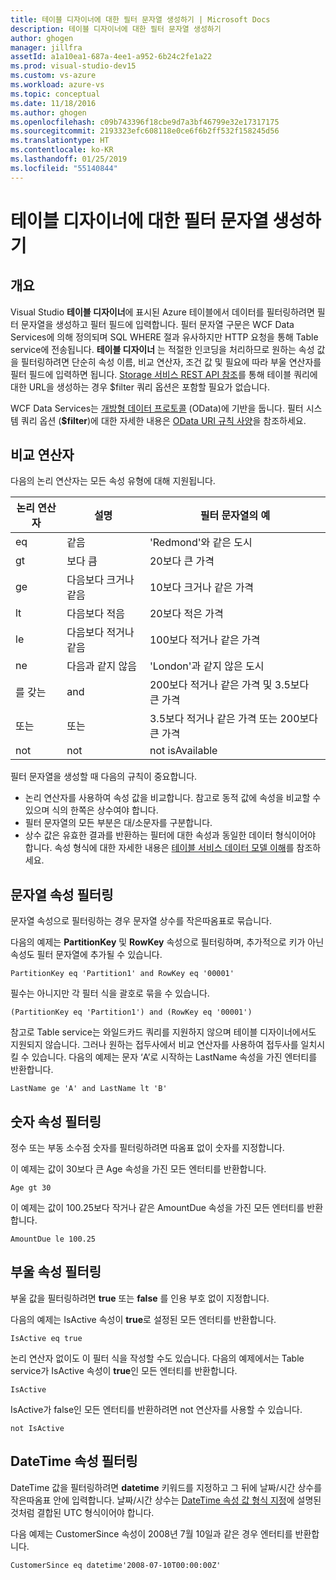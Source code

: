 ```yaml
---
title: 테이블 디자이너에 대한 필터 문자열 생성하기 | Microsoft Docs
description: 테이블 디자이너에 대한 필터 문자열 생성하기
author: ghogen
manager: jillfra
assetId: a1a10ea1-687a-4ee1-a952-6b24c2fe1a22
ms.prod: visual-studio-dev15
ms.custom: vs-azure
ms.workload: azure-vs
ms.topic: conceptual
ms.date: 11/18/2016
ms.author: ghogen
ms.openlocfilehash: c09b743396f18cbe9d7a3bf46799e32e17317175
ms.sourcegitcommit: 2193323efc608118e0ce6f6b2ff532f158245d56
ms.translationtype: HT
ms.contentlocale: ko-KR
ms.lasthandoff: 01/25/2019
ms.locfileid: "55140844"
---
```

# <a name="constructing-filter-strings-for-the-table-designer"></a>테이블 디자이너에 대한 필터 문자열 생성하기
## <a name="overview"></a>개요
Visual Studio **테이블 디자이너**에 표시된 Azure 테이블에서 데이터를 필터링하려면 필터 문자열을 생성하고 필터 필드에 입력합니다. 필터 문자열 구문은 WCF Data Services에 의해 정의되며 SQL WHERE 절과 유사하지만 HTTP 요청을 통해 Table service에 전송됩니다. **테이블 디자이너** 는 적절한 인코딩을 처리하므로 원하는 속성 값을 필터링하려면 단순히 속성 이름, 비교 연산자, 조건 값 및 필요에 따라 부울 연산자를 필터 필드에 입력하면 됩니다. [Storage 서비스 REST API 참조](http://go.microsoft.com/fwlink/p/?LinkId=400447)를 통해 테이블 쿼리에 대한 URL을 생성하는 경우 $filter 쿼리 옵션은 포함할 필요가 없습니다.

WCF Data Services는 [개방형 데이터 프로토콜](http://go.microsoft.com/fwlink/p/?LinkId=214805) (OData)에 기반을 둡니다. 필터 시스템 쿼리 옵션 (**$filter**)에 대한 자세한 내용은 [OData URI 규칙 사양](http://go.microsoft.com/fwlink/p/?LinkId=214806)을 참조하세요.

## <a name="comparison-operators"></a>비교 연산자
다음의 논리 연산자는 모든 속성 유형에 대해 지원됩니다.

| 논리 연산자 | 설명 | 필터 문자열의 예 |
| --- | --- | --- |
| eq |같음 |'Redmond'와 같은 도시 |
| gt |보다 큼 |20보다 큰 가격 |
| ge |다음보다 크거나 같음 |10보다 크거나 같은 가격 |
| lt |다음보다 적음 |20보다 적은 가격 |
| le |다음보다 적거나 같음 |100보다 적거나 같은 가격 |
| ne |다음과 같지 않음 |'London'과 같지 않은 도시 |
| 를 갖는 |and |200보다 적거나 같은 가격 및 3.5보다 큰 가격 |
| 또는 |또는 |3.5보다 적거나 같은 가격 또는 200보다 큰 가격 |
| not |not |not isAvailable |

필터 문자열을 생성할 때 다음의 규칙이 중요합니다.

* 논리 연산자를 사용하여 속성 값을 비교합니다. 참고로 동적 값에 속성을 비교할 수 있으며 식의 한쪽은 상수여야 합니다.
* 필터 문자열의 모든 부분은 대/소문자를 구분합니다.
* 상수 값은 유효한 결과를 반환하는 필터에 대한 속성과 동일한 데이터 형식이어야 합니다. 속성 형식에 대한 자세한 내용은 [테이블 서비스 데이터 모델 이해](http://go.microsoft.com/fwlink/p/?LinkId=400448)를 참조하세요.

## <a name="filtering-on-string-properties"></a>문자열 속성 필터링
문자열 속성으로 필터링하는 경우 문자열 상수를 작은따옴표로 묶습니다.

다음의 예제는 **PartitionKey** 및 **RowKey** 속성으로 필터링하며, 추가적으로 키가 아닌 속성도 필터 문자열에 추가될 수 있습니다.

    PartitionKey eq 'Partition1' and RowKey eq '00001'

필수는 아니지만 각 필터 식을 괄호로 묶을 수 있습니다.

    (PartitionKey eq 'Partition1') and (RowKey eq '00001')

참고로 Table service는 와일드카드 쿼리를 지원하지 않으며 테이블 디자이너에서도 지원되지 않습니다. 그러나 원하는 접두사에서 비교 연산자를 사용하여 접두사를 일치시킬 수 있습니다. 다음의 예제는 문자 ‘A’로 시작하는 LastName 속성을 가진 엔터티를 반환합니다.

    LastName ge 'A' and LastName lt 'B'

## <a name="filtering-on-numeric-properties"></a>숫자 속성 필터링
정수 또는 부동 소수점 숫자를 필터링하려면 따옴표 없이 숫자를 지정합니다.

이 예제는 값이 30보다 큰 Age 속성을 가진 모든 엔터티를 반환합니다.

    Age gt 30

이 예제는 값이 100.25보다 작거나 같은 AmountDue 속성을 가진 모든 엔터티를 반환합니다.

    AmountDue le 100.25

## <a name="filtering-on-boolean-properties"></a>부울 속성 필터링
부울 값을 필터링하려면 **true** 또는 **false** 를 인용 부호 없이 지정합니다.

다음의 예제는 IsActive 속성이 **true**로 설정된 모든 엔터티를 반환합니다.

    IsActive eq true

논리 연산자 없이도 이 필터 식을 작성할 수도 있습니다. 다음의 예제에서는 Table service가 IsActive 속성이 **true**인 모든 엔터티를 반환합니다.

    IsActive

IsActive가 false인 모든 엔터티를 반환하려면 not 연산자를 사용할 수 있습니다.

    not IsActive

## <a name="filtering-on-datetime-properties"></a>DateTime 속성 필터링
DateTime 값을 필터링하려면 **datetime** 키워드를 지정하고 그 뒤에 날짜/시간 상수를 작은따옴표 안에 입력합니다. 날짜/시간 상수는 [DateTime 속성 값 형식 지정](http://go.microsoft.com/fwlink/p/?LinkId=400449)에 설명된 것처럼 결합된 UTC 형식이어야 합니다.

다음 예제는 CustomerSince 속성이 2008년 7월 10일과 같은 경우 엔터티를 반환합니다.

    CustomerSince eq datetime'2008-07-10T00:00:00Z'
